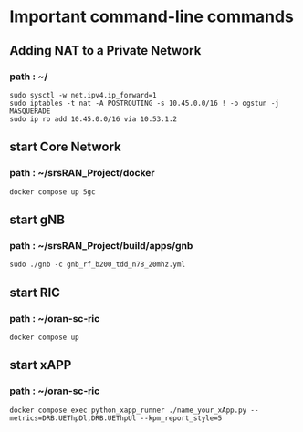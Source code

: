 # Important command-line commands

## Adding NAT to a Private Network
### path : ~/

    sudo sysctl -w net.ipv4.ip_forward=1
    sudo iptables -t nat -A POSTROUTING -s 10.45.0.0/16 ! -o ogstun -j MASQUERADE
    sudo ip ro add 10.45.0.0/16 via 10.53.1.2

## start Core Network
### path : ~/srsRAN_Project/docker 

    docker compose up 5gc

## start gNB
### path : ~/srsRAN_Project/build/apps/gnb

    sudo ./gnb -c gnb_rf_b200_tdd_n78_20mhz.yml

## start RIC
### path : ~/oran-sc-ric

    docker compose up

## start xAPP
### path : ~/oran-sc-ric

    docker compose exec python_xapp_runner ./name_your_xApp.py --metrics=DRB.UEThpDl,DRB.UEThpUl --kpm_report_style=5

